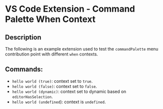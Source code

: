 # VS Code Extension - Command Palette When Context

## Description

The following is an example extension used to test the `commandPalette` menu contribution point
with different `when` contexts.

## Commands:

- `hello world (true)`: context set to `true`.
- `hello world (false)`: context set to `false`.
- `hello world (dynamic)`: context set to dynamic based on `editorHasSelection`.
- `hello world (undefined`): context is `undefined`.

